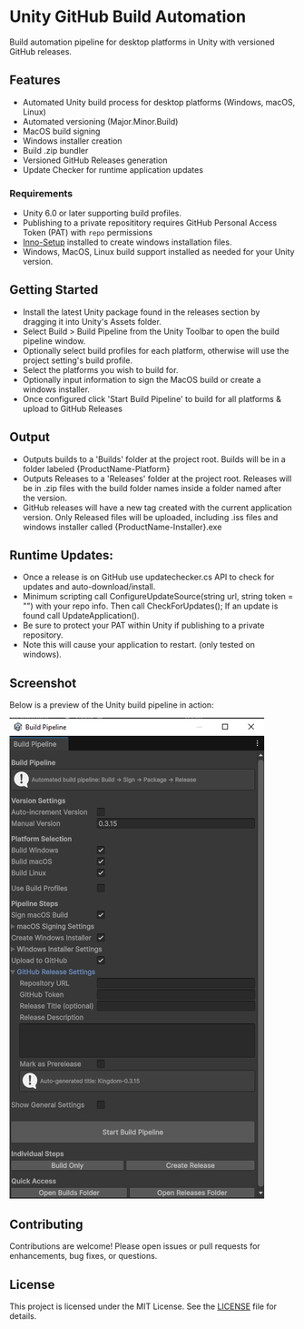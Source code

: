 # Unity GitHub Build Automation

Build automation pipeline for desktop platforms in Unity with versioned GitHub releases.

## Features

- Automated Unity build process for desktop platforms (Windows, macOS, Linux)
- Automated versioning (Major.Minor.Build)
- MacOS build signing
- Windows installer creation
- Build .zip bundler
- Versioned GitHub Releases generation
- Update Checker for runtime application updates

### Requirements

- Unity 6.0 or later supporting build profiles.
- Publishing to a private reposititory requires GitHub Personal Access Token (PAT) with `repo` permissions
- [Inno-Setup](https://jrsoftware.org/isinfo.php) installed to create windows installation files.
- Windows, MacOS, Linux build support installed as needed for your Unity version.

## Getting Started

- Install the latest Unity package found in the releases section by dragging it into Unity's Assets folder.
- Select Build > Build Pipeline from the Unity Toolbar to open the build pipeline window.
- Optionally select build profiles for each platform, otherwise will use the project setting's build profile.
- Select the platforms you wish to build for.
- Optionally input information to sign the MacOS build or create a windows installer.
- Once configured click 'Start Build Pipeline' to build for all platforms & upload to GitHub Releases

## Output

- Outputs builds to a 'Builds' folder at the project root. Builds will be in a folder labeled {ProductName-Platform}
- Outputs Releases to a 'Releases' folder at the project root. Releases will be in .zip files with the build folder names inside a folder named after the version.
- GitHub releases will have a new tag created with the current application version. Only Released files will be uploaded, including .iss files and windows installer called {ProductName-Installer}.exe

## Runtime Updates:

- Once a release is on GitHub use updatechecker.cs API to check for updates and auto-download/install.
- Minimum scripting call ConfigureUpdateSource(string url, string token = "") with your repo info. Then call CheckForUpdates(); If an update is found call UpdateApplication().
- Be sure to protect your PAT within Unity if publishing to a private repository.
- Note this will cause your application to restart. (only tested on windows).

## Screenshot

Below is a preview of the Unity build pipeline in action:

![Unity Build Pipeline Screenshot](unity-build-pipeline-screenshot.jpg)

## Contributing

Contributions are welcome! Please open issues or pull requests for enhancements, bug fixes, or questions.

## License

This project is licensed under the MIT License. See the [LICENSE](LICENSE) file for details.
